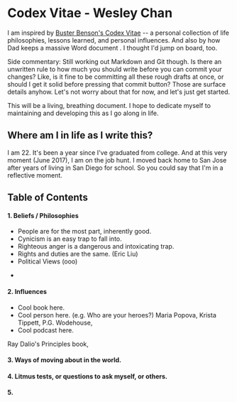 # Codex Vitae - Wesley Chan

I am inspired by [Buster Benson's Codex Vitae](https://github.com/busterbenson/public/blob/master/Codex.md) -- a personal collection of life philosophies, lessons learned, and personal influences. And also by how Dad keeps a massive Word document . I thought I'd jump on board, too.

Side commentary:
Still working out Markdown and Git though. Is there an unwritten rule to how much you should write before you can commit your changes? Like, is it fine to be committing all these rough drafts at once, or should I get it solid before pressing that commit button? Those are surface details anyhow. Let's not worry about that for now, and let's just get started.

This will be a living, breathing document. I hope to dedicate myself to maintaining and developing this as I go along in life.

## Where am I in life as I write this? 

I am 22. It's been a year since I've graduated from college. And at this very moment (June 2017), I am on the job hunt. I moved back home to San Jose after years of living in San Diego for school. So you could say that I'm in a reflective moment. 

## Table of Contents

#### 1. Beliefs / Philosophies

- People are for the most part, inherently good.
- Cynicism is an easy trap to fall into.
- Righteous anger is a dangerous and intoxicating trap.
- Rights and duties are the same. (Eric Liu)
- Political Views (ooo)
* 

#### 2. Influences

- Cool book here.
- Cool person here. (e.g. Who are your heroes?) Maria Popova, Krista Tippett, P.G. Wodehouse, 
- Cool podcast here.

Ray Dalio's Principles book, 

#### 3. Ways of moving about in the world.



#### 4. Litmus tests, or questions to ask myself, or others.


#### 5. 


